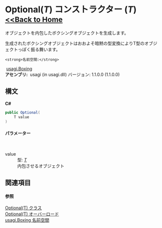 # Optional(*T*) コンストラクター (*T*)<small>[<<Back to Home](https://github.com/usagi/usagi.cs/blob/master/Help/Home.md)</small> 

オブジェクトを内包したボクシングオブジェクトを生成します。 

生成されたボクシングオブジェクトはおおよそ暗黙の型変換によりT型のオブジェクトっぽく振る舞います。


    <strong>名前空間:</strong>
&nbsp;<a href="N_usagi_Boxing.md">usagi.Boxing</a><br /><strong>アセンブリ:</strong>
&nbsp;usagi (in usagi.dll) バージョン: 1.1.0.0 (1.1.0.0)

## 構文

**C#**<br />
``` C#
public Optional(
	T value
)
```


#### パラメーター
&nbsp;<dl><dt>value</dt><dd>型: <a href="T_usagi_Boxing_Optional_1.md">*T*</a><br />内包させるオブジェクト</dd></dl>

## 関連項目


#### 参照
<a href="T_usagi_Boxing_Optional_1.md">Optional(T) クラス</a><br /><a href="Overload_usagi_Boxing_Optional_1__ctor.md">Optional(T) オーバーロード</a><br /><a href="N_usagi_Boxing.md">usagi.Boxing 名前空間</a><br />